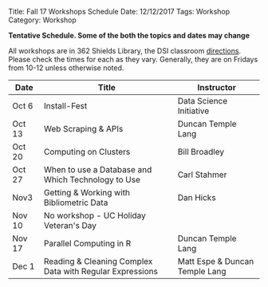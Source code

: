 Title: Fall 17 Workshops Schedule
Date: 12/12/2017
Tags: Workshop
Category: Workshop

**Tentative Schedule.  Some of the both the topics and dates may change**

All workshops are in 362 Shields Library, the DSI classroom 
[directions](http://dsi.ucdavis.edu/directions.html).
Please check the times for each as they vary. 
Generally, they are on Fridays from 10-12 unless otherwise noted.

|Date|Title|Instructor|
|----|----|----|
|Oct 6 |Install-Fest|Data Science Initiative|
|Oct 13|Web Scraping & APIs|Duncan Temple Lang|
|Oct 20|Computing on Clusters|Bill Broadley|
|Oct 27|When to use a Database and Which Technology to Use|Carl Stahmer|
|Nov3|Getting & Working with Bibliometric Data|Dan Hicks|
|Nov 10|No workshop - UC Holiday Veteran's Day||
|Nov 17|Parallel Computing in R|Duncan Temple Lang|
|Dec 1 |Reading & Cleaning Complex Data with Regular Expressions|Matt Espe & Duncan Temple Lang|

<!--
Writing & Publishing R Packages|Matt Espe & Duncan Temple Lang
-->

<!--
Carl 1 (DB[csv,relational,nosql,graph])  October 27th 9 - 12
Bill 2
Duncan  4  (parallel, Web, Web Scraping, Regular Expressions & Cleaning Data)
Dan Hicks 5 (scopus, API - wants to do ggplot or dplyr)
Matt 6 - R packages.
Adam  - git intermediate branching, conflicts, detached head, workflow?
-->
